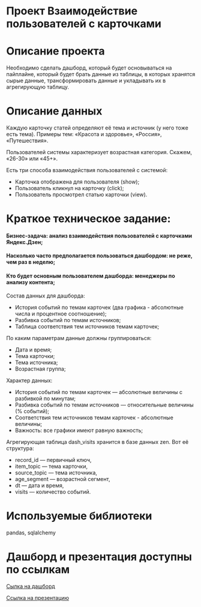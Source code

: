 # Проект Взаимодействие пользователей с карточками

# Описание проекта
Необходимо сделать дашборд, который будет основываться на пайплайне, который будет брать данные из таблицы, в которых хранятся сырые данные, трансформировать данные и укладывать их в агрегирующую таблицу. 

# Описание данных
Каждую карточку статей определяют её тема и источник (у него тоже есть тема). Примеры тем: «Красота и здоровье», «Россия», «Путешествия».<br>

Пользователей системы характеризует возрастная категория. Скажем, «26-30» или «45+».<br>

Есть три способа взаимодействия пользователей с системой:
- Карточка отображена для пользователя (show);
- Пользователь кликнул на карточку (click);
- Пользователь просмотрел статью карточки (view).

# Краткое техническое задание:
#### Бизнес-задача: анализ взаимодействия пользователей с карточками Яндекс.Дзен;
#### Насколько часто предполагается пользоваться дашбордом: не реже, чем раз в неделю;
#### Кто будет основным пользователем дашборда: менеджеры по анализу контента;
Состав данных для дашборда:
  
- История событий по темам карточек (два графика - абсолютные числа и процентное соотношение);
- Разбивка событий по темам источников;
- Таблица соответствия тем источников темам карточек;

По каким параметрам данные должны группироваться:
  
- Дата и время;
- Тема карточки;
- Тема источника;
- Возрастная группа;

Характер данных:
  
- История событий по темам карточек — абсолютные величины с разбивкой по минутам;
- Разбивка событий по темам источников — относительные величины (% событий);
- Соответствия тем источников темам карточек - абсолютные величины;
- Важность: все графики имеют равную важность;

Агрегирующая таблица dash_visits хранится в базе данных zen. Вот её структура:
  
- record_id  — первичный ключ,
- item_topic — тема карточки,
- source_topic — тема источника,
- age_segment — возрастной сегмент,
- dt — дата и время,
- visits — количество событий.

# Используемые библиотеки
pandas, sqlalchemy
# Дашборд и презентация доступны по ссылкам
[Сылка на дашборд](https://public.tableau.com/app/profile/alexkiselev/viz/ProjectYandex_Practic/sheet4)

[Ссылка на презентацию](https://disk.yandex.ru/i/mKJYI9LmTzM3HQ)
